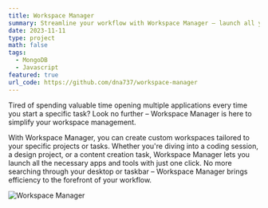 ```yaml
---
title: Workspace Manager
summary: Streamline your workflow with Workspace Manager – launch all your essential apps and tools for any task with just one click.
date: 2023-11-11
type: project
math: false
tags:
  - MongoDB
  - Javascript
featured: true
url_code: https://github.com/dna737/workspace-manager
---
```


Tired of spending valuable time opening multiple applications every time you start a specific task? Look no further – Workspace Manager is here to simplify your workspace management.

With Workspace Manager, you can create custom workspaces tailored to your specific projects or tasks. Whether you're diving into a coding session, a design project, or a content creation task, Workspace Manager lets you launch all the necessary apps and tools with just one click. No more searching through your desktop or taskbar – Workspace Manager brings efficiency to the forefront of your workflow.

![Workspace Manager](/image.png 'Workspace Manager')